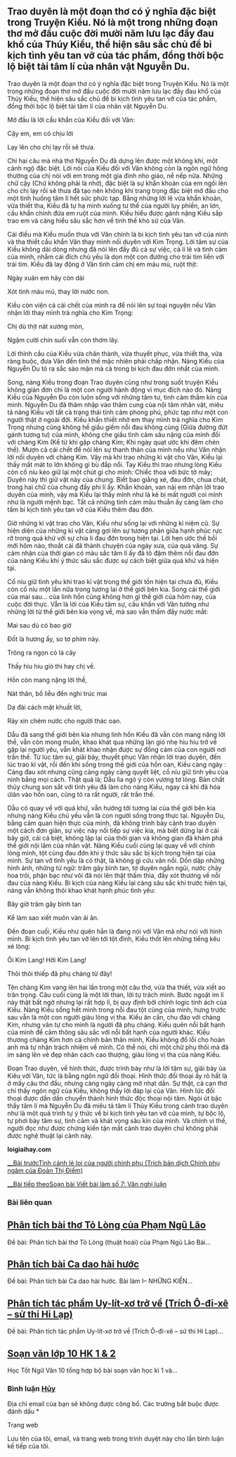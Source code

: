 <!-- source: https://hoctotnguvan.vn/van-10/ngu-van-10/binh-giang-doan-trao-duyen-trich-trong-truyen-kieu-cua-nguyen-du.html -->

## **Trao duyên là một đoạn thơ có ý nghĩa đặc biệt trong Truyện Kiều. Nó là một trong những đoạn thơ mở đầu cuộc đời mười năm lưu lạc đầy đau khổ của Thúy Kiều, thể hiện sâu sắc chủ đề bi kịch tình yêu tan vỡ của tác phẩm, đồng thời bộc lộ biệt tài tâm lí của nhân vật Nguyễn Du.**

Trao duyên là một đoạn thơ có ý nghĩa đặc biệt trong Truyện Kiều. Nó là một trong những đoạn thơ mở đầu cuộc đời mười năm lưu lạc đầy đau khổ của Thúy Kiều, thể hiện sâu sắc chủ đề bi kịch tình yêu tan vỡ của tác phẩm, đồng thời bộc lộ biệt tài tâm lí của nhân vật Nguyễn Du.

Mở đầu là lời cẩu khẩn của Kiều đối với Vân:

Cậy em, em có chịu lời

Lạy lên cho chị lạy rồi sẽ thưa.

Chỉ hai câu mà nhà thơ Nguyễn Du đã dựng lên được một không khí, một cảnh ngộ đặc biệt. Lời nói của Kiều đối với Vân không còn là ngôn ngữ hông thường của chị nói với em trong một gia đình nho giáo, nề nếp nữa. Những chữ cậy (Chứ không phải là nhờ), đặc biệt là sự khẩn khoản của em ngồi lên cho chị lạy rồi sẽ thưa đã tạo nên không khí trang trọng đặc biệt mở đầu cho một tình huống tâm lí hết sức phức tạp. Bằng những lời lẽ vừa khẩn khoản, vừa thiết tha, Kiều đã tự hạ mình xuống tư thế của người lụy phiền, an lơn, cầu khẩn chính đứa em ruột của mình. Kiều hiểu được gánh nặng Kiều sắp trao em và càng hiểu sâu sắc hơn về tình thế khó sử của Vân.

Cái điều mà Kiều muốn thưa với Vân chính là bi kịch tình yêu tan vỡ của ninh và tha thiết cầu khẩn Vân thay mình nối duyên với Kim Trọng. Lời tâm sự của Kiều không dài dòng nhưng đã nói lên đầy đủ cả sự việc, cả lí lẽ và tình cảm của mình, nhằm cái đích chủ yếu là dọn một con đường cho trái tim liền với trái tim. Kiều đã lay động ở Vân tình cảm chị em máu mủ, ruột thịt:

Ngày xuân em hãy còn dài

Xót tình máu mủ, thay lời nước non.

Kiều còn viện cả cái chết của mình ra để nói lên sự toại nguyện nếu Vân nhận lời thay mình trả nghĩa cho Kim Trọng:

Chị dù thịt nát xương mòn,

Ngậm cười chín suối vẫn còn thơm lây.

Lời thỉnh cầu của Kiều vừa chân thành, vừa thuyết phục, vừa thiết tha, vừa ràng buộc, đưa Vân đến tình thế mặc nhiên phải chấp nhận. Nàng Kiều của Nguyễn Du tỏ ra sắc sảo mặn mà cả trong bi kịch đau đớn nhất của mình.

Song, nàng Kiều trong đoạn Trao duyên cũng như trong suốt truyện Kiều không giản đơn chỉ là một con người hành động vì mục đích nào đó. Nàng Kiều của Nguyễn Đu còn luôn sống với những tâm tư, tình cảm thầm kín của mình. Nguyễn Du đã thâm nhập vào thâm cung của nội tâm nhân vật, miêu tả nàng Kiều với tất cả trạng thái tình cảm phong phú, phức tạp như một con người thật ở ngoài đời. Kiều khẩn thiết nhờ em thay mình trả nghĩa cho Kim Trọng nhưng cũng không hề giấu giếm nỗi đau không cùng (Giữa đường đứt gánh tương tư) của mình, không che giấu tình cảm sâu nặng của mình đối với chàng Kim (Kể từ khi gặp chàng Kim; Khi ngày quạt ước khi đêm chén thề). Mượn cả cái chết để nói lên sự thanh thản của mình nếu như Vân nhận lời nối duyên với chàng Kim. Vậy mà khi trao những kỉ vật cho Vân, Kiều lại thấy mất mát to lớn không gì bù đắp nổi. Tay Kiều thì trao nhưng lòng Kiều còn cố níu kéo giữ lại một chút gì cho mình: Chiếc thoa với bức tờ mây; Duyên này thì giữ vật này của chung. Biết bao giằng xé, đau đớn, chua chát, trong hai chữ của chung đầy phi lí ấy. Khẩn khoản, van nài em nhận lời trao duyên của mình, vậy mà Kiểu lại thấy mình như là kẻ bị mất người coi mình như là người mệnh bạc. Tất cả những tình cảm mâu thuẫn ấy càng làm cho tấm bi kịch tình yêu tan vỡ của Kiều thêm đau đớn.

Giờ những kỉ vật trao cho Vân, Kiều như sống lại với những kỉ niệm cũ. Sự hiện diện của những kỉ vật càng gợi lên sự tương phản giữa hạnh phúc rực rỡ trong quá khứ với sự chia li đau đớn trong hiện tại. Lời hẹn ước thề bồi mới hôm nào, thoắt cái đã thành chuyện của ngày xưa, của quá văng. Sự cảm nhận của thời gian có màu sắc tâm lí ấy đã tô đậm thêm nỗi đau đớn của nàng Kiều khi ý thức sâu sắc được sự cách biệt giữa quá khứ và hiện tại.

Cố níu giữ tình yêu khi trao kỉ vật trong thế giới tồn hiện tại chưa đủ, Kiều còn cố níu một lần nữa trong tương lai ở thế giới bên kia. Song cái thế giới của mai sau… của linh hồn cũng không hơn gì thế giới của hôm nay, của cuộc đời thực. Vẫn là lời của Kiều tâm sự, cầu khẩn với Vân tưởng như những lời từ thế giới bên kia vọng về, mà sao vẫn thấm đầy nước mắt:

Mai sau dù có bao giờ

Đốt là hương ấy, so tơ phím này.

Trông ra ngọn cỏ lá cây

Thấy hiu hiu gió thì hay chị về.

Hồn còn mang nặng lời thề,

Nát thân, bồ liễu đền nghi trúc mai

Dạ đài cách mặt khuất lời,

Rảy xin chém nước cho người thác oan.

Dẫu đã sang thế giới bên kia nhưng linh hồn Kiều đã vẫn còn mang nặng lời thề, vẫn còn mong muốn, khao khát qua những làn gió nhẹ hiu hiu trở về gặp lại người yêu, vẫn khát khao nhận được sự đồng cảm của con người nơi trần thế. Từ lúc tâm sự, giãi bày, thuyết phục Vân nhận lời trao duyên, đến lúc trao kỉ vật, rồi đến khi sống trong thế giới của hồn oan, Kiều càng ngày : Càng đau xót nhưng cũng càng ngày càng quyết liệt, cố níu giữ tình yêu của ninh bằng mọi cách. Thật quả là; Dẫu lìa ngó ý còn vương tơ lòng. Bản chất thủy chung son sắt với tình yêu đã làm cho nàng Kiều, ngay cả khi đã hóa ứiân vào hồn oan, cũng tỏ ra rất người, rất trần thế.

Dẫu có quay về với quá khứ, vẫn hướng tới tương lai của thế giới bên kia nhưng nàng Kiều chủ yếu vẫn là con người sống trong thực tại. Nguyễn Du, bằng cảm quan hiện thực của mình, đã không trình bày cảnh trao duyên một cách đơn giản, sự việc này nối tiếp sự việc kia, mà biết dừng lại ở cái bây giờ, cái cá biệt, không lặp lại của thời gian và không gian đã khám phá thế giới nội lâm của nhân vật. Nàng Kiều cuối cùng lại quay về với chính lòng mình, tột cùng đau đớn khi ý thức sâu sắc bị kịch trong hiện tại của mình. Sự tan vỡ tình yêu là có thật, là không gì cứu vãn nổi. Dồn dập những hình ảnh, những từ ngữ: trâm gãy bình tan, tơ duyên ngắn ngủi, nước chảy hoa trôi, phận bạc như vôi đã nói lên thật thấm thìa, đầy xót thương về nỗi đau của nàng Kiều. Bi kịch của nàng Kiều lại càng sâu sắc khi trước hiện tại, nàng vẫn không thôi khao khát hạnh phúc tình yêu:

Bây giờ trâm gãy bình tan

Kể làm sao xiết muôn vàn ái ân.

Đến đoạn cuối, Kiều như quên hẳn là đang nói với Vân mà như nói với hình mình. Bi kịch tình yêu tan vỡ lên tới tột đỉnh, Kiều thốt lên những tiếng kêu xé lòng:

Ôi Kim Lang! Hỡi Kim Lang!

Thôi thôi thiếp đã phụ chàng từ đây!

Tên chàng Kim vang lên hai lần trong một câu thơ, vừa tha thiết, vừa xiết ao trân trọng. Câu cuối cùng là một lời than, lời tự trách mình. Bước ngoặt im lí này thật bất ngờ nhưng lại rất hợp lí, bị quy định bởi chính logic tính ách của Kiều. Nàng Kiều sống hết mình trong nỗi đau tột cùng của mình, hưng trước sau vẫn là một con người giàu lòng vị tha. Kiều ân cần, chu đáo với chàng Kim, nhưng vãn tự cho mình là người đã phụ chàng. Kiều quên nỗi bất hạnh của mình để cảm thông sâu sắc với nỗi bất hạnh của người khác. Kiều thương chàng Kim hơn cả chính bản thân mình, Kiều không đổ lỗi cho hoàn anh mà tự nhận trách nhiệm về mình. Có thể nói, chỉ một chữ phụ thôi mà đã im sáng lên vẻ đẹp nhân cách cao thượng, giàu lòng vị tha của nàng Kiều.

Đoạn Trao duyên, về hình thức, được trình bày như là lời tâm sự, giãi bày ủa Kiêu với Vân, tức là bằng ngôn ngữ đối thoại. Hình thức đối thoại ấy rõ hất là ở mấy câu thơ đầu, nhưng càng ngày càng mờ nhạt dần. Sự thật, cả cạn thơ chỉ thấy ngôn ngữ của Kiều, không thấy lời đáp lại của Vân. Hình lức đối thoại được dần dần chuyển thành hình thức độc thoại nội tâm. Ngòi út bậc thầy tâm lí mà Nguyễn Du đã miêu tả tâm lí Thúy Kiều trong cảnh trao duyên như là một quá trình tự ý thức về bi kịch tình yêu tan vỡ của mình, tự bộc lộ, tự phơi bày tâm sự, tình cảm và khát vọng sâu kín của mình. Và chính vì thế, người đọc như được chứng kiến tận mắt cảnh trao duyên chứ không phải được nghệ thuật lại cảnh này.

**loigiaihay.com**

[__Bài trướcTình cảnh lẻ loi của người chinh phụ (Trích bản dịch Chinh phụ ngâm của Đoàn Thị Điểm)](https://hoctotnguvan.vn/van-10/ngu-van-10/tinh-canh-le-loi-cua-nguoi-chinh-phu-trich-ban-dich-chinh-phu-ngam-cua-doan-thi-diem.html)

[__Bài tiếp theoSoạn bài Viết bài làm số 7: Văn nghị luận](https://hoctotnguvan.vn/van-10/ngu-van-10/soan-bai-viet-bai-lam-so-7-van-nghi-luan.html)

### Bài liên quan

[](https://hoctotnguvan.vn/van-10/ngu-van-10/phan-tich-bai-tho-to-long-cua-pham-ngu-lao.html)

## [Phân tích bài thơ Tỏ Lòng của Phạm Ngũ Lão](https://hoctotnguvan.vn/van-10/ngu-van-10/phan-tich-bai-tho-to-long-cua-pham-ngu-lao.html)

Đề bài: Phân tích bài thơ Tỏ Lòng (thuật hoài) của Phạm Ngũ Lão Bài…

[](https://hoctotnguvan.vn/van-10/ngu-van-10/phan-tich-bai-ca-dao-hai-huoc.html)

## [Phân tích bài Ca dao hài hước](https://hoctotnguvan.vn/van-10/ngu-van-10/phan-tich-bai-ca-dao-hai-huoc.html)

Đề bài: Phân tích bài Ca dao hài hước. Bài làm I– NHỮNG KIẾN…

[](https://hoctotnguvan.vn/van-10/ngu-van-10/phan-tich-tac-pham-uy-lit-xo-tro-ve-trich-o-di-xe-su-thi-hi-lap.html)

## [Phân tích tác phẩm Uy-lít-xơ trở về (Trích Ô-đi-xê – sử thi Hi Lạp)](https://hoctotnguvan.vn/van-10/ngu-van-10/phan-tich-tac-pham-uy-lit-xo-tro-ve-trich-o-di-xe-su-thi-hi-lap.html)

Đề bài: Phân tích tác phẩm Uy-lít-xơ trở về (Trích Ô-đi-xê – sử thi Hi Lạp)…

[](https://hoctotnguvan.vn/van-10/ngu-van-10/soan-van-lop-10-hk-1-2.html)

## [Soạn văn lớp 10 HK 1 & 2](https://hoctotnguvan.vn/van-10/ngu-van-10/soan-van-lop-10-hk-1-2.html)

Học Tốt Ngữ Văn 10 tổng hợp bộ bài soạn văn học kì 1 và…

### Bình luận [Hủy](/van-10/ngu-van-10/binh-giang-doan-trao-duyen-trich-trong-truyen-kieu-cua-nguyen-du.html#respond)

Địa chỉ email của bạn sẽ không được công bố. Các trường bắt buộc được đánh dấu *

Trang web

Lưu tên của tôi, email, và trang web trong trình duyệt này cho lần bình luận kế tiếp của tôi.